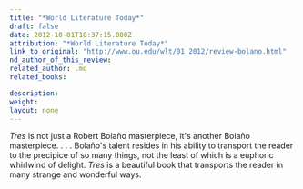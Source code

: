 ```yaml
---
title: "*World Literature Today*"
draft: false
date: 2012-10-01T18:37:15.000Z
attribution: "*World Literature Today*"
link_to_original: "http://www.ou.edu/wlt/01_2012/review-bolano.html"
nd_author_of_this_review:
related_author: .md
related_books:

description:
weight:
layout: none
---
```

*Tres* is not just a Robert Bolaño masterpiece, it's another Bolaño masterpiece. . . . Bolaño's talent resides in his ability to transport the reader to the precipice of so many things, not the least of which is a euphoric whirlwind of delight. *Tres* is a beautiful book that transports the reader in many strange and wonderful ways.

